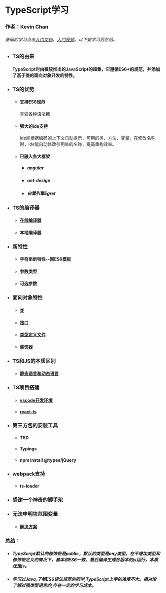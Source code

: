 # **TypeScript学习**
### 作者：Kevin Chan
###### *基础的学习点击[入门文档](https://ts.xcatliu.com/)、[入门视频](https://www.imooc.com/learn/763)。以下是学习后总结。* 

* ### TS的由来

    #### TypeScript时由微软推出的JavaScript的超集，它遵循ES6+的规范，并添加了基于类的面向对象开发的特性。

* ### TS的优势

    * #### 支持ES6规范

        享受各种语法糖

    * #### 强大的ide支持

       ide能根据编码的上下文自动提示，可用的类、方法、变量，在修改名称时，ide能自动修改引用处的名称，提高重构效率。

    * #### 已融入各大框架

        * ##### angular
        * ##### ant-design
        * ##### 白鹭引擎Egret

* ### TS的编译器

    * #### [在线编译器](http://www.typescriptlang.org/play/index.html)
    * #### 本地编译器

* ### [新特性](./detail/NEWFEATURES.md)

    * #### 字符串新特性--同ES6模板
    * #### 参数类型
    * #### 可选参数

* ### 面向对象特性

    * #### [类](./detail/CLASS.md)
    * #### [接口](./detail/INTERFACE.md)
    * #### [类型定义文件](https://github.com/DefinitelyTyped/DefinitelyTyped)
    * #### [装饰器](https://zhuanlan.zhihu.com/p/22277764)

* ### TS和JS的本质区别

    * #### [静态语言和动态语言](./detail/DYNAMICVSSTATIC.md)

* ### TS项目搭建

    * #### [vscode开发环境](https://zhuanlan.zhihu.com/p/21611724)
    * #### [react-ts](https://www.zhihu.com/question/38838053)

* ### 第三方包的安装工具

    * #### TSD
    * #### Typings
    * #### npm install @types/jQuery

* ### webpack支持

    *   #### ts-loader

* ### [感谢一个神奇的脚手架](https://github.com/nestjs/nest)

* ### 无法申明块范围变量 

    * #### [解决方案](https://www.jianshu.com/p/78268bd9af0a)

### 总结：

   * ##### *TypeScript默认的修饰符是public，默认的类型是any类型。在不增加类型和修饰符定义的情况下，基本和ES6一致。最后编译生成各版本的js运行，本质还是js*。
   * ##### *学习过Java,了解ES6语法规范的同学,TypeScript上手的难度不大。相对没了解过强类型语言的,存在一定的学习成本。*